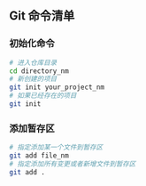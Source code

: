 ## Git 命令清单

### 初始化命令
```bash
# 进入仓库目录
cd directory_nm
# 新创建的项目
git init your_project_nm
# 如果已经存在的项目
git init
```

### 添加暂存区
```bash
# 指定添加某一个文件到暂存区
git add file_nm
# 指定添加所有变更或者新增文件到暂存区
git add .
```
